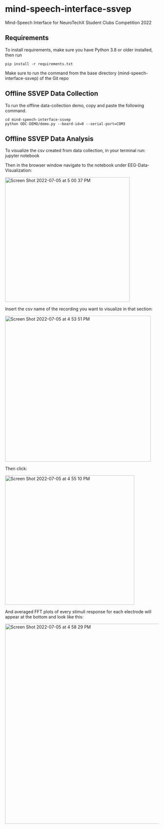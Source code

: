 # mind-speech-interface-ssvep
Mind-Speech Interface for NeuroTechX Student Clubs Competition 2022

## Requirements

To install requirements, make sure you have Python 3.8 or older installed, then run

    pip install -r requirements.txt

Make sure to run the command from the base directory (mind-speech-interface-ssvep) of the Git repo

## Offline SSVEP Data Collection 
To run the offline data-collection demo, copy and paste the following command.

    cd mind-speech-interface-ssvep
    python ODC-DEMO/demo.py --board-id=0 --serial-port=COM3
    
## Offline SSVEP Data Analysis 
To visualize the csv created from data collection, in your terminal run:
    jupyter notebook

Then in the browser window navigate to the notebook under EEG-Data-Visualization:

<img width="408" alt="Screen Shot 2022-07-05 at 5 00 37 PM" src="https://user-images.githubusercontent.com/34819737/177415768-4630ae1e-c9fb-4b94-b82f-02cc252556d5.png">

Insert the csv name of the recording you want to visualize in that section:

<img width="477" alt="Screen Shot 2022-07-05 at 4 53 51 PM" src="https://user-images.githubusercontent.com/34819737/177414540-edf62736-326a-48ba-95f2-836d0600ce0f.png">

Then click:

<img width="423" alt="Screen Shot 2022-07-05 at 4 55 10 PM" src="https://user-images.githubusercontent.com/34819737/177414726-94eec197-3778-4231-90ac-487477b04ebf.png">

And averaged FFT plots of every stimuli response for each electrode will appear at the bottom and look like this:

<img width="654" alt="Screen Shot 2022-07-05 at 4 58 29 PM" src="https://user-images.githubusercontent.com/34819737/177415446-e1ec3b81-8d0d-49e0-97e5-822074659387.png">


